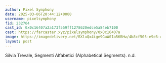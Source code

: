 ```yaml
---
author: Pixel Symphony
date: 2025-03-06T20:44:12+0000
username: pixelsymphony
fid: 232704
cast_id: 0x0c16407a2a173f559ff1278620edce5a84eb7100
cast: https://farcaster.xyz/pixelsymphony/0x0c16407a
image: https://imagedelivery.net/BXluQx4ige9GuW0Ia56BHw/4b8cf505-e9e3-4590-08d9-b1620b2d2800/original
layout: post
---
```


Silvia Trevale, Segmenti Alfabetici (Alphabetical Segments). n.d.

<img src='https://imagedelivery.net/BXluQx4ige9GuW0Ia56BHw/4b8cf505-e9e3-4590-08d9-b1620b2d2800/original' alt='' referrerpolicy='no-referrer'/>
